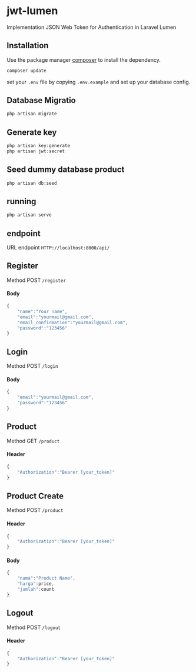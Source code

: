 # jwt-lumen

Implementation JSON Web Token for Authentication in Laravel Lumen

## Installation

Use the package manager [composer](https://getcomposer.org/) to install the dependency.

```bash
composer update
```
set your `.env` file by copying `.env.example` and set up your database config.

## Database Migratio

```bash
php artisan migrate
```

## Generate key

```bash
php artisan key:generate
php artisan jwt:secret
```

## Seed dummy database product

```bash
php artisan db:seed
```

## running

```bash
php artisan serve
```

## endpoint
URL endpoint `HTTP://localhost:8000/api/`

## Register
Method POST `/register`

#### Body
```javascript
{
	"name":"Your name",
	"email":"yourmail@gmail.com",
	"email_confirmation":"yourmail@gmail.com",
	"password":"123456"
}
```

## Login
Method POST `/login`

#### Body
```javascript
{
	"email":"yourmail@gmail.com",
	"password":"123456"
}
```

## Product
Method GET `/product`

#### Header
```javascript
{
	"Authorization":"Bearer [your_token]"
}
```

## Product Create
Method POST `/product`

#### Header
```javascript
{
	"Authorization":"Bearer [your_token]"
}
```

#### Body
```javascript
{
	"nama":"Product Name",
	"harga":price,
	"jumlah":count
}
```

## Logout
Method POST `/logout`

#### Header
```javascript
{
	"Authorization":"Bearer [your_token]"
}
```
